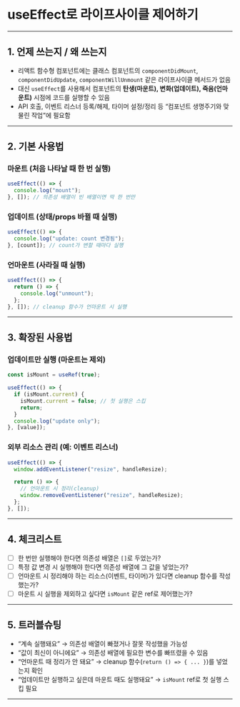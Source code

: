 # useEffect로 라이프사이클 제어하기

---

## 1. 언제 쓰는지 / 왜 쓰는지

- 리액트 함수형 컴포넌트에는 클래스 컴포넌트의 `componentDidMount`, `componentDidUpdate`, `componentWillUnmount` 같은 라이프사이클 메서드가 없음
- 대신 `useEffect`를 사용해서 컴포넌트의 **탄생(마운트), 변화(업데이트), 죽음(언마운트)** 시점에 코드를 실행할 수 있음
- API 호출, 이벤트 리스너 등록/해제, 타이머 설정/정리 등 “컴포넌트 생명주기와 맞물린 작업”에 필요함

---

## 2. 기본 사용법

### 마운트 (처음 나타날 때 한 번 실행)

```js
useEffect(() => {
  console.log("mount");
}, []); // 의존성 배열이 빈 배열이면 딱 한 번만
```

### 업데이트 (상태/props 바뀔 때 실행)

```js
useEffect(() => {
  console.log("update: count 변경됨");
}, [count]); // count가 변할 때마다 실행
```

### 언마운트 (사라질 때 실행)

```js
useEffect(() => {
  return () => {
    console.log("unmount");
  };
}, []); // cleanup 함수가 언마운트 시 실행
```

---

## 3. 확장된 사용법

### 업데이트만 실행 (마운트는 제외)

```js
const isMount = useRef(true);

useEffect(() => {
  if (isMount.current) {
    isMount.current = false; // 첫 실행은 스킵
    return;
  }
  console.log("update only");
}, [value]);
```

### 외부 리소스 관리 (예: 이벤트 리스너)

```js
useEffect(() => {
  window.addEventListener("resize", handleResize);

  return () => {
    // 언마운트 시 정리(cleanup)
    window.removeEventListener("resize", handleResize);
  };
}, []);
```

---

## 4. 체크리스트

- [ ] 한 번만 실행해야 한다면 의존성 배열은 `[]`로 두었는가?
- [ ] 특정 값 변경 시 실행해야 한다면 의존성 배열에 그 값을 넣었는가?
- [ ] 언마운트 시 정리해야 하는 리소스(이벤트, 타이머)가 있다면 cleanup 함수를 작성했는가?
- [ ] 마운트 시 실행을 제외하고 싶다면 `isMount` 같은 ref로 제어했는가?

---

## 5. 트러블슈팅

- “계속 실행돼요” → 의존성 배열이 빠졌거나 잘못 작성했을 가능성
- “값이 최신이 아니에요” → 의존성 배열에 필요한 변수를 빠뜨렸을 수 있음
- “언마운트 때 정리가 안 돼요” → cleanup 함수(`return () => { ... }`)를 넣었는지 확인
- “업데이트만 실행하고 싶은데 마운트 때도 실행돼요” → `isMount` ref로 첫 실행 스킵 필요

---
